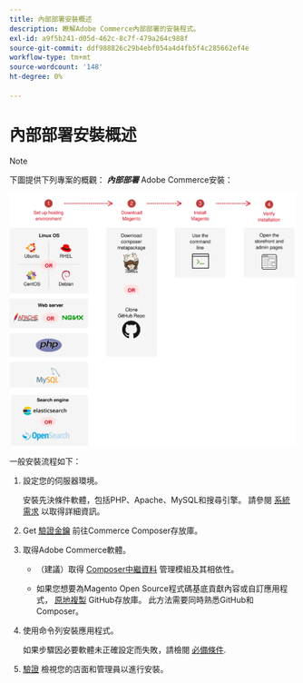 ```yaml
---
title: 內部部署安裝概述
description: 瞭解Adobe Commerce內部部署的安裝程式。
exl-id: a9f5b241-d05d-462c-8c7f-479a264c988f
source-git-commit: ddf988826c29b4ebf054a4d4fb5f4c285662ef4e
workflow-type: tm+mt
source-wordcount: '148'
ht-degree: 0%

---
```


# 內部部署安裝概述

>[!NOTE]
>
>下圖提供下列專案的概觀： _**內部部署**_ Adobe Commerce安裝：

![安裝的運作方式](../assets/installation/install-diagram-24.svg)

一般安裝流程如下：

1. 設定您的伺服器環境。

   安裝先決條件軟體，包括PHP、Apache、MySQL和搜尋引擎。 請參閱 [系統需求](system-requirements.md) 以取得詳細資訊。

1. Get [驗證金鑰](prerequisites/authentication-keys.md) 前往Commerce Composer存放庫。

1. 取得Adobe Commerce軟體。

   * （建議）取得 [Composer中繼資料](composer.md) 管理模組及其相依性。

   * 如果您想要為Magento Open Source程式碼基底貢獻內容或自訂應用程式， [原地複製](https://developer.adobe.com/commerce/contributor/guides/install/clone-repository/) GitHub存放庫。 此方法需要同時熟悉GitHub和Composer。

1. 使用命令列安裝應用程式。

   如果步驟因必要軟體未正確設定而失敗，請檢閱 [必備條件](prerequisites/overview.md).

1. [驗證](next-steps/verify.md) 檢視您的店面和管理員以進行安裝。
